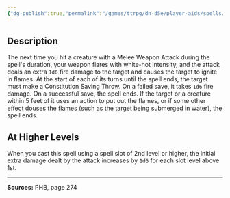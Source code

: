 ```yaml
---
{"dg-publish":true,"permalink":"/games/ttrpg/dn-d5e/player-aids/spells/level-1/searing-smite/","tags":["TTRPG/DND/5e","verbal","concentration"]}
---
```



## Description
The next time you hit a creature with a Melee Weapon Attack during the spell's duration, your weapon flares with white-hot intensity, and the attack deals an extra `1d6` fire damage to the target and causes the target to ignite in flames.
At the start of each of its turns until the spell ends, the target must make a Constitution Saving Throw.
On a failed save, it takes `1d6` fire damage.
On a successful save, the spell ends.
If the target or a creature within 5 feet of it uses an action to put out the flames, or if some other effect douses the flames (such as the target being submerged in water), the spell ends.

## At Higher Levels
When you cast this spell using a spell slot of 2nd level or higher, the initial extra damage dealt by the attack increases by `1d6` for each slot level above 1st.

---

**Sources:** PHB, page 274
